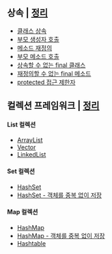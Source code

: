 ## 상속 | <a href="https://github.com/2SunE/Java-study/blob/master/src/ch07/sec01/inheritance.md">정리</a>
<ul>
	<li>
		<a href="https://github.com/2SunE/Java-study/tree/master/src/ch07/sec01/exam01">클래스 상속</a>
	</li>
	<li>
		<a href="https://github.com/2SunE/Java-study/tree/master/src/ch07/sec01/exam02">부모 생성자 호출</a>
	</li>
	<li>
		<a href="https://github.com/2SunE/Java-study/tree/master/src/ch07/sec01/exam03">메소드 재정의</a>
	</li>
	<li>
		<a href="https://github.com/2SunE/Java-study/tree/master/src/ch07/sec01/exam04">부모 메소드 호출</a>
	</li>
	<li>
		<a href="https://github.com/2SunE/Java-study/tree/master/src/ch07/sec01/exam05">상속할 수 없는 final 클래스</a>
	</li>
	<li>
		<a href="https://github.com/2SunE/Java-study/tree/master/src/ch07/sec01/exam06">재정의할 수 없는 final 메소드</a>
	</li>
	<li>
		<a href="https://github.com/2SunE/Java-study/tree/master/src/ch07/sec01/exam07">protected 접근 제한자</a>
	</li>
</ul>


## 컬렉션 프레임워크 | <a href="https://github.com/2SunE/Java-study/blob/master/src/ch13/sec01/collection.md">정리</a>

<h4>List 컬렉션</h4>
<ul>
	<li>
		<a href="https://github.com/2SunE/Java-study/blob/master/src/ch13/sec01/exam01/ArrayListExample.java">ArrayList</a>
	</li>
	<li>
		<a href="https://github.com/2SunE/Java-study/tree/master/src/ch13/sec01/exam02">Vector</a>
	</li>
	<li>
		<a href="https://github.com/2SunE/Java-study/blob/master/src/ch13/sec01/exam03/LinkedListExample.java">LinkedList</a>
	</li>
</ul>

<h4>Set 컬렉션</h4>
<ul>
	<li>
		<a href="https://github.com/2SunE/Java-study/blob/master/src/ch13/sec01/exam04/HashSetExample.java">HashSet</a>
	</li>
	<li>
		<a href="https://github.com/2SunE/Java-study/blob/master/src/ch13/sec01/exam05">HashSet - 객체를 중복 없이 저장</a>
	</li>
</ul>

<h4>Map 컬렉션</h4>
<ul>
	<li>
		<a href="https://github.com/2SunE/Java-study/blob/master/src/ch13/sec01/exam06/HashMapExample.java">HashMap</a>
	</li>
	<li>
		<a href="https://github.com/2SunE/Java-study/tree/master/src/ch13/sec01/exam07">HashMap - 객체를 중복 없이 저장</a>
	</li>
	<li>
		<a href="https://github.com/2SunE/Java-study/blob/master/src/ch13/sec01/exam08/HashtableExample.java">Hashtable</a>
	</li>
</ul> 
